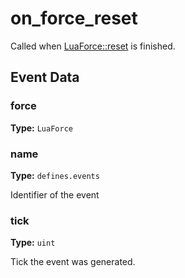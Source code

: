 # on_force_reset

Called when [LuaForce::reset](runtime:LuaForce::reset) is finished.

## Event Data

### force

**Type:** `LuaForce`

### name

**Type:** `defines.events`

Identifier of the event

### tick

**Type:** `uint`

Tick the event was generated.

